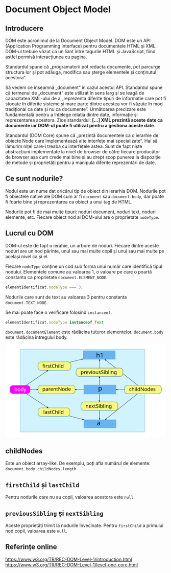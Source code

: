 # Document Object Model

## Introducere

DOM este acronimul de la Document Object Model. DOM este un API (Application Programming Interface) pentru documentele HTML și XML. DOM-ul trebuie văzut ca un liant între tagurile HTML și JavaScript, fiind astfel permisă interacțiunea cu pagina.

Standardul spune că „programatorii pot redacta documente, pot parcurge structura lor și pot adăuga, modifica sau șterge elementele și conținutul acestora”.

Să vedem ce înseamnă „document” în cazul acestui API. Standardul spune că termenul de „document” este utilizat în sens larg și se leagă de capacitatea XML-ului de a „reprezenta diferite tipuri de informație care pot fi stocate în diferite sisteme și mare parte dintre acestea vor fi văzute în mod tradițional ca date și nu ca documente”. Următoarea precizare este fundamentală pentru a înțelege relația dintre date, informație și reprezentarea acestora. Zice standardul: **[...] XML prezintă aceste date ca documente iar DOM-ul poate fi utilizat pentru a gestiona aceste date**.

Standardul (DOM Core) spune că „prezintă documentele ca o ierarhie de obiecte Node care implementează alte interfețe mai specializate”. Hai să lămurim nițel care-i treaba cu interfețele astea. Sunt de fapt niște abstracțiuni implementate la nivel de browser de către fiecare producător de browser așa cum crede mai bine și au drept scop punerea la dispoziție de metode și proprietăți pentru a manipula diferite reprezentări de date.

## Ce sunt nodurile?

Nodul este un nume dat oricărui tip de obiect din ierarhia DOM. Nodurile pot fi obiectele native ale DOM cum ar fi `document` sau `document.body`, dar poate fi foarte bine și reprezentarea ca obiect a unui tag de HTML.

Nodurile pot fi de mai multe tipuri: noduri document, noduri text, noduri elemente, etc. Fiecare obiect nod al DOM-ului are o proprietate `nodeType`.

## Lucrul cu DOM

DOM-ul este de fapt o ierahie, un arbore de noduri. Fiecare dintre aceste noduri are un nod părinte, unul sau mai multe copil și unul sau mai multe pe același nivel ca și el.

Fiecare `nodeType` conține un cod sub forma unui număr care identifică tipul nodului. Elementele comune au valoarea 1, o valoare pe care o poartă constanta ca proprietate `document.ELEMENT_NODE`.

```javascript
elementIdentificat.nodeType === 3;
```

Nodurile care sunt de text au valoarea 3 pentru constanta `document.TEXT_NODE`.

Se mai poate face o verificare folosind `instanceof`.

```javascript
elementIdentificat.nodeType instanceof Text
```

`document.documentElement` este rădăcina tuturor elementelor.
`document.body` este rădăcina întregului body.

![Modelul Simplu al nodurilor DOM](ModelSimpluDOM.svg)

## childNodes

Este un obiect array-like.
De exemplu, poți afla numărul de elemente: `document.body.childNodes.length`

## `firstChild` și `lastChild`

Pentru nodurile care nu au copii, valoarea acestora este `null`.

## `previousSibling` și `nextSibling`

Aceste proprietăți trimit la nodurile învecinate.
Pentru `firstChild` a primului nod copil, valoarea este `null`.

## Referințe online

https://www.w3.org/TR/REC-DOM-Level-1/introduction.html
https://www.w3.org/TR/REC-DOM-Level-1/level-one-core.html
